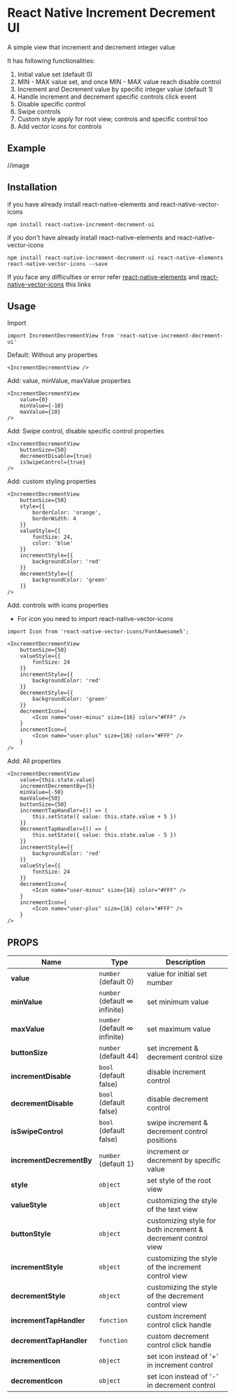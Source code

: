 # React Native Increment Decrement UI

A simple view that increment and decrement integer value

It has following functionalities:
1. Initial value set (default 0)
2. MIN - MAX value set, and once MIN - MAX value reach disable control
3. Increment and Decrement value by specific integer value (default 1)
4. Handle increment and decrement specific controls click event
5. Disable specific control
6. Swipe controls
7. Custom style apply for root view, controls and specific control too
8. Add vector icons for controls

## Example
//image

## Installation
if you have already install react-native-elements and react-native-vector-icons
```
npm install react-native-increment-decrement-ui
```

if you don't have already install react-native-elements and react-native-vector-icons
```
npm install react-native-increment-decrement-ui react-native-elements react-native-vector-icons --save
```

If you face any difficulties or error refer [react-native-elements](https://reactnativeelements.com/docs/) and [react-native-vector-icons](https://www.npmjs.com/package/react-native-vector-icons) this links

## Usage

Import
```
import IncrementDecrementView from 'react-native-increment-decrement-ui'
```

Default: Without any properties
```
<IncrementDecrementView />
```

Add: value, minValue, maxValue properties
```
<IncrementDecrementView 
    value={0}
    minValue={-10}
    maxValue={10}
/>
```

Add: Swipe control, disable specific control properties
```
<IncrementDecrementView 
    buttonSize={50}
    decrementDisable={true}
    isSwipeControl={true}
/>
```

Add: custom styling properties
```
<IncrementDecrementView 
    buttonSize={50}
    style={{
        borderColor: 'orange',
        borderWidth: 4
    }}
    valueStyle={{
        fontSize: 24,
        color: 'blue'
    }}
    incrementStyle={{
        backgroundColor: 'red'
    }}
    decrementStyle={{
        backgroundColor: 'green'
    }}
/>
```

Add: controls with icons properties
- For icon you need to import react-native-vector-icons
```
import Icon from 'react-native-vector-icons/FontAwesome5';

<IncrementDecrementView 
    buttonSize={50}
    valueStyle={{
        fontSize: 24
    }}
    incrementStyle={{
        backgroundColor: 'red'
    }}
    decrementStyle={{
        backgroundColor: 'green'
    }}
    decrementIcon={
        <Icon name="user-minus" size={16} color="#FFF" />
    }
    incrementIcon={
        <Icon name="user-plus" size={16} color="#FFF" />
    }
/>
```

Add: All properties
```
<IncrementDecrementView 
    value={this.state.value}
    incrementDecrementBy={5}
    minValue={-50}
    maxValue={50}
    buttonSize={50}
    incrementTapHandler={() => {
        this.setState({ value: this.state.value + 5 })
    }}
    decrementTapHandler={() => {
        this.setState({ value: this.state.value - 5 })
    }}
    incrementStyle={{
        backgroundColor: 'red'
    }}
    valueStyle={{
        fontSize: 24
    }}
    decrementIcon={
        <Icon name="user-minus" size={16} color="#FFF" />
    }
    incrementIcon={
        <Icon name="user-plus" size={16} color="#FFF" />
    }
/>
```

## PROPS
Name | Type | Description
-----|------|--------
**value**|`number` (default 0)|value for initial set number
**minValue**|`number` (default ∞ infinite)|set minimum value
**maxValue**|`number` (default ∞ infinite)|set maximum value
**buttonSize**|`number` (default 44)|set increment & decrement control size
**incrementDisable**|`bool` (default false)|disable increment control
**decrementDisable**|`bool` (default false)|disable decrement control
**isSwipeControl**|`bool` (default false)|swipe increment & decrement control positions
**incrementDecrementBy**|`number` (default 1)|increment or decrement by specific value
**style**|`object`|set style of the root view
**valueStyle**|`object`|customizing the style of the text view
**buttonStyle**|`object`|customizing style for both increment & decrement control view
**incrementStyle**|`object`|customizing the style of the increment control view
**decrementStyle**|`object`|customizing the style of the decrement control view
**incrementTapHandler**|`function`|custom increment control click handle
**decrementTapHandler**|`function`|custom decrement control click handle
**incrementIcon**|`object`|set icon instead of '+' in increment control
**decrementIcon**|`object`|set icon instead of '-' in decrement control
